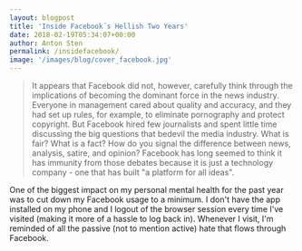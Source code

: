 ```yaml
---
layout: blogpost
title: 'Inside Facebook´s Hellish Two Years'
date: 2018-02-19T05:34:07+00:00
author: Anton Sten
permalink: /insidefacebook/
image: '/images/blog/cover_facebook.jpg'
---
```


>It appears that Facebook did not, however, carefully think through the implications of becoming the dominant force in the news industry. Everyone in management cared about quality and accuracy, and they had set up rules, for example, to eliminate pornography and protect copyright. But Facebook hired few journalists and spent little time discussing the big questions that bedevil the media industry. What is fair? What is a fact? How do you signal the difference between news, analysis, satire, and opinion? Facebook has long seemed to think it has immunity from those debates because it is just a technology company - one that has built "a platform for all ideas".

One of the biggest impact on my personal mental health for the past year was to cut down my Facebook usage to a minimum. I don't have the app installed on my phone and I logout of the browser session every time I've visited (making it more of a hassle to log back in). Whenever I visit, I'm reminded of all the passive (not to mention active) hate that flows through Facebook.  
